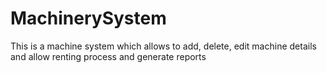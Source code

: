 # MachinerySystem
This is a machine system which allows to add, delete, edit machine details and allow renting process and generate reports
